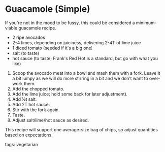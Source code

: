 Guacamole (Simple)
=========

If you're not in the mood to be fussy, this could be considered a minimum-viable guacamole recipe.

* 2 ripe avocados
* 2-4 limes, depending on juiciness, delivering 2-4T of lime juice
* 1 diced tomato (seeded if it's a big one)
* salt (to taste)
* hot sauce (to taste; Frank's Red Hot is a standard, but go with what you like)

1. Scoop the avocado meat into a bowl and mash them with a fork. Leave it a bit lumpy as we will do more stirring in a bit and we don't want to over-work them.
2. Add the chopped tomato.
3. Add the lime juice; hold some back for later adjustment).
4. Add ½t salt.
5. Add 2T hot sauce.
6. Stir with the fork again.
7. Taste.
8. Adjust salt/lime/hot sauce as desired.

This recipe will support one average-size bag of chips, so adjust quantities based on expectations.

tags: vegetarian
